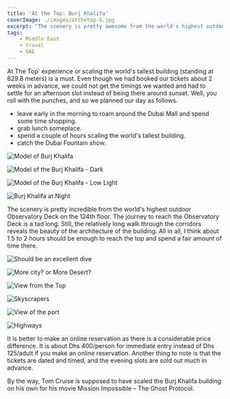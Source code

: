 ```yaml
---
title: 'At the Top: Burj Khalifa'
coverImage: ./images/atthetop-5.jpg
excerpt: "The scenery is pretty awesome from the world's highest outdoor Observatory Deck at the 124th floor"
tags:
    - Middle East
    - travel
    - UAE
---
```


At The Top' experience or scaling the world's tallest building (standing at 829.8 meters) is a must. Even though we had booked our tickets about 2 weeks in advance, we could not get the timings we wanted and had to settle for an afternoon slot instead of being there around sunset. Well, you roll with the punches, and so we planned our day as follows.

-   leave early in the morning to roam around the Dubai Mall and spend some time shopping.
-   grab lunch someplace.
-   spend a couple of hours scaling the world's tallest building.
-   catch the Dubai Fountain show.

![Model of Burj Khalifa](./images/atthetop-1.jpg)

![Model of the Burj Khalifa - Dark](./images/atthetop-2.jpg)

![Model of the Burj Khalifa - Low Light](./images/atthetop-3.jpg)

![Burj Khalifa at Night](./images/atthetop-10.jpg)

The scenery is pretty incredible from the world's highest outdoor Observatory Deck on the 124th floor. The journey to reach the Observatory Deck is a tad long. Still, the relatively long walk through the corridors reveals the beauty of the architecture of the building. All in all, I think about 1.5 to 2 hours should be enough to reach the top and spend a fair amount of time there.

![Should be an excellent dive](./images/atthetop-4.jpg)

![More city? or More Desert?](./images/atthetop-5.jpg)

![View from the Top](./images/atthetop-6.jpg)

![Skyscrapers](./images/atthetop-7.jpg)

![View of the port](./images/atthetop-8.jpg)

![Highways](./images/atthetop-9.jpg)

It is better to make an online reservation as there is a considerable price difference. It is about Dhs 400/person for immediate entry instead of Dhs 125/adult if you make an online reservation. Another thing to note is that the tickets are dated and timed, and the evening slots are sold out much in advance.

By the way, Tom Cruise is supposed to have scaled the Burj Khalifa building on his own for his movie Mission Impossible – The Ghost Protocol.
